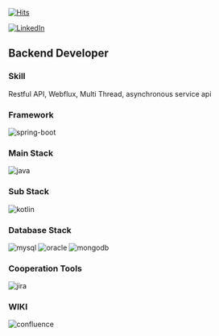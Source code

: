 


[![Hits](https://hits.seeyoufarm.com/api/count/incr/badge.svg?url=https%3A%2F%2Fgithub.com%2Fcooingpop&count_bg=%2379C83D&title_bg=%23555555&icon=dev-dot-to.svg&icon_color=%23E7E7E7&title=hits&edge_flat=false)](https://hits.seeyoufarm.com)

[![LinkedIn](https://img.shields.io/badge/LinkedIn-0077B5?style=for-the-badge&logo=linkedin&logoColor=white)](https://www.linkedin.com/in/joonyeong-park-b0a042146)

## Backend Developer
### Skill
Restful API, Webflux, Multi Thread, asynchronous service api

### Framework
![spring-boot](https://user-images.githubusercontent.com/29543374/129040028-b8bef078-8eae-4b86-ba95-c4a69d1ef9d2.jpg)

### Main Stack
![java](https://user-images.githubusercontent.com/29543374/129037686-8c89bf82-718c-4915-aecd-39dba00b4425.png)

### Sub Stack
![kotlin](https://user-images.githubusercontent.com/29543374/129037190-7fbdcded-5609-4a91-a096-4c91c15c768b.png)

### Database Stack
![mysql](https://user-images.githubusercontent.com/29543374/129038194-530f2432-ef13-4361-b062-8bf3c4ac024a.png)
![oracle](https://user-images.githubusercontent.com/29543374/129038207-833aa3ec-b961-42ab-ae73-82cdadf22d59.png)
![mongodb](https://user-images.githubusercontent.com/29543374/129038577-5d83cbc6-e993-412b-9e27-c47581e8d301.png)

### Cooperation Tools
![jira](https://user-images.githubusercontent.com/29543374/129037974-b8af5668-f92c-4db3-bf18-f7e46f1d003a.png)

### WIKI
![confluence](https://user-images.githubusercontent.com/29543374/129038000-fb89c973-419a-4181-8e87-9b3329cb4906.png)


<!--
**cooingpop/cooingpop** is a ✨ _special_ ✨ repository because its `README.md` (this file) appears on your GitHub profile.

Here are some ideas to get you started:

- 🔭 I’m currently working on ...
- 🌱 I’m currently learning ...
- 👯 I’m looking to collaborate on ...
- 🤔 I’m looking for help with ...
- 💬 Ask me about ...
- 📫 How to reach me: ...
- 😄 Pronouns: ...
- ⚡ Fun fact: ...
-->
